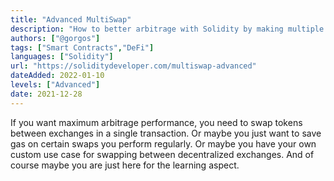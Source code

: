 ```yaml
---
title: "Advanced MultiSwap"
description: "How to better arbitrage with Solidity by making multiple swaps across different decentralized exchanges in a single transaction"
authors: ["@gorgos"]
tags: ["Smart Contracts","DeFi"]
languages: ["Solidity"]
url: "https://soliditydeveloper.com/multiswap-advanced"
dateAdded: 2022-01-10
levels: ["Advanced"]
date: 2021-12-28
---
```


If you want maximum arbitrage performance, you need to swap tokens between exchanges in a single transaction. Or maybe you just want to save gas on certain swaps you perform regularly. Or maybe you have your own custom use case for swapping between decentralized exchanges. And of course maybe you are just here for the learning aspect.